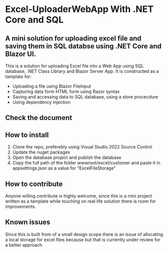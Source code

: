# Excel-UploaderWebApp With .NET Core and SQL 

## A mini solution for uploading excel file and saving them in SQL databse using .NET Core and Blazor UI. 

This is a solution for uploading Excel file into a Web App using SQL database, .NET Class Library and Blazor Server App. It is constructed as a tamplate for:

* Uploading a file using Blazor FileInput
* Capturing data form HTML form using Razor syntax
* Saving and accessing data to SQL database, using a store procecdure
* Using dependency injection


 ## Check the document
 
 
 
 ## How to install
 
 1. Clone the repo, preferebly using Visual Studio 2022 Source Control
 2. Update the nuget packages 
 3. Open the database project and publish the database
 4. Copy the full path of the folder wwwroot/excel/customer and paste it in appsettings.json as a value for "ExcelFileStorage"

## How to contribute

Anyone willing contribute is highly welcome, since this is a mini project written as a tamplate while touching on real life solution there is room for  improvements.


## Known issues 

Since this is built from of a small design scope there is an issue of allocating a local storage for excel files because but that is currently under review for a better approach
